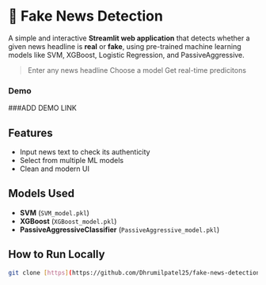 # 📰 Fake News Detection

A simple and interactive **Streamlit web application** that detects whether a given news headline is **real** or **fake**, using pre-trained machine learning models like SVM, XGBoost, Logistic Regression, and PassiveAggressive.

> Enter any news headline
> Choose a model
> Get real-time predicitons 

### Demo

###ADD DEMO LINK

## Features
- Input news text to check its authenticity
- Select from multiple ML models
- Clean and modern UI

## Models Used

- **SVM** (`SVM_model.pkl`)
- **XGBoost** (`XGBoost_model.pkl`)
- **PassiveAggressiveClassifier** (`PassiveAggressive_model.pkl`)

## How to Run Locally

```bash
git clone [https](https://github.com/Dhrumilpatel25/fake-news-detection.git)

